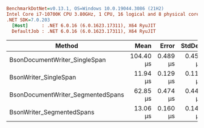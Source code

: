 ``` ini

BenchmarkDotNet=v0.13.1, OS=Windows 10.0.19044.3086 (21H2)
Intel Core i7-10700K CPU 3.80GHz, 1 CPU, 16 logical and 8 physical cores
.NET SDK=7.0.203
  [Host]     : .NET 6.0.16 (6.0.1623.17311), X64 RyuJIT
  DefaultJob : .NET 6.0.16 (6.0.1623.17311), X64 RyuJIT


```
|                            Method |      Mean |    Error |   StdDev |   Gen 0 |  Gen 1 | Allocated |
|---------------------------------- |----------:|---------:|---------:|--------:|-------:|----------:|
|     BsonDocumentWriter_SingleSpan | 104.40 μs | 0.489 μs | 0.457 μs | 12.5732 | 0.2441 |    104 KB |
|             BsonWriter_SingleSpan |  11.94 μs | 0.129 μs | 0.114 μs |  1.1444 |      - |      9 KB |
| BsonDocumentWriter_SegmentedSpans |  62.85 μs | 0.474 μs | 0.443 μs |  8.0566 | 0.1221 |     66 KB |
|         BsonWriter_SegmentedSpans |  13.06 μs | 0.160 μs | 0.142 μs |  2.8839 | 0.1068 |     24 KB |

